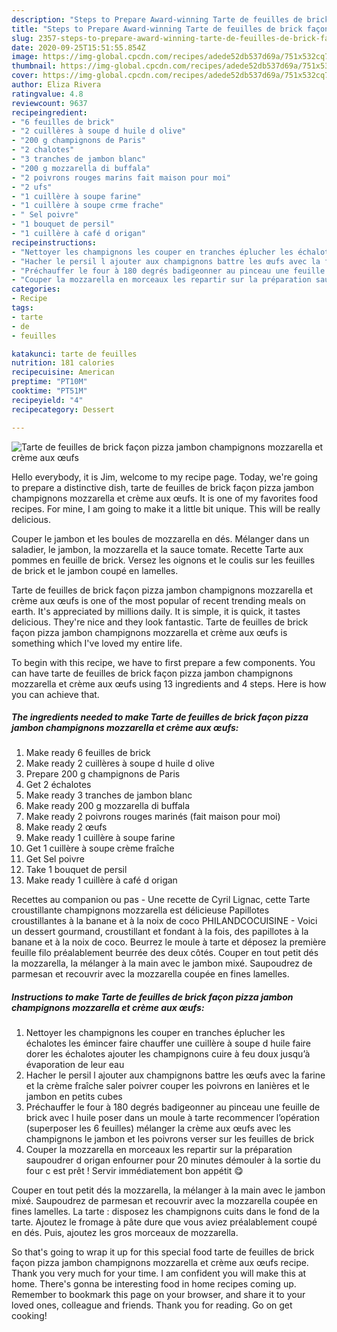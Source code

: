 ```yaml
---
description: "Steps to Prepare Award-winning Tarte de feuilles de brick façon pizza jambon champignons mozzarella et crème aux œufs"
title: "Steps to Prepare Award-winning Tarte de feuilles de brick façon pizza jambon champignons mozzarella et crème aux œufs"
slug: 2357-steps-to-prepare-award-winning-tarte-de-feuilles-de-brick-facon-pizza-jambon-champignons-mozzarella-et-creme-aux-oufs
date: 2020-09-25T15:51:55.854Z
image: https://img-global.cpcdn.com/recipes/adede52db537d69a/751x532cq70/tarte-de-feuilles-de-brick-facon-pizza-jambon-champignons-mozzarella-et-creme-aux-oeufs-photo-principale-de-la-recette.jpg
thumbnail: https://img-global.cpcdn.com/recipes/adede52db537d69a/751x532cq70/tarte-de-feuilles-de-brick-facon-pizza-jambon-champignons-mozzarella-et-creme-aux-oeufs-photo-principale-de-la-recette.jpg
cover: https://img-global.cpcdn.com/recipes/adede52db537d69a/751x532cq70/tarte-de-feuilles-de-brick-facon-pizza-jambon-champignons-mozzarella-et-creme-aux-oeufs-photo-principale-de-la-recette.jpg
author: Eliza Rivera
ratingvalue: 4.8
reviewcount: 9637
recipeingredient:
- "6 feuilles de brick"
- "2 cuillères à soupe d huile d olive"
- "200 g champignons de Paris"
- "2 chalotes"
- "3 tranches de jambon blanc"
- "200 g mozzarella di buffala"
- "2 poivrons rouges marins fait maison pour moi"
- "2 ufs"
- "1 cuillère à soupe farine"
- "1 cuillère à soupe crme frache"
- " Sel poivre"
- "1 bouquet de persil"
- "1 cuillère à café d origan"
recipeinstructions:
- "Nettoyer les champignons les couper en tranches éplucher les échalotes les émincer faire chauffer une cuillère à soupe d huile faire dorer les échalotes ajouter les champignons cuire à feu doux jusqu’à évaporation de leur eau"
- "Hacher le persil l ajouter aux champignons battre les œufs avec la farine et la crème fraîche saler poivrer couper les poivrons en lanières et le jambon en petits cubes"
- "Préchauffer le four à 180 degrés badigeonner au pinceau une feuille de brick avec l huile poser dans un moule à tarte recommencer l’opération (superposer les 6 feuilles) mélanger la crème aux œufs avec les champignons le jambon et les poivrons verser sur les feuilles de brick"
- "Couper la mozzarella en morceaux les repartir sur la préparation saupoudrer d origan enfourner pour 20 minutes démouler à la sortie du four c est prêt ! Servir immédiatement bon appétit 😋"
categories:
- Recipe
tags:
- tarte
- de
- feuilles

katakunci: tarte de feuilles 
nutrition: 181 calories
recipecuisine: American
preptime: "PT10M"
cooktime: "PT51M"
recipeyield: "4"
recipecategory: Dessert

---
```



![Tarte de feuilles de brick façon pizza jambon champignons mozzarella et crème aux œufs](https://img-global.cpcdn.com/recipes/adede52db537d69a/751x532cq70/tarte-de-feuilles-de-brick-facon-pizza-jambon-champignons-mozzarella-et-creme-aux-oeufs-photo-principale-de-la-recette.jpg)

Hello everybody, it is Jim, welcome to my recipe page. Today, we're going to prepare a distinctive dish, tarte de feuilles de brick façon pizza jambon champignons mozzarella et crème aux œufs. It is one of my favorites food recipes. For mine, I am going to make it a little bit unique. This will be really delicious.

Couper le jambon et les boules de mozzarella en dés. Mélanger dans un saladier, le jambon, la mozzarella et la sauce tomate. Recette Tarte aux pommes en feuille de brick. Versez les oignons et le coulis sur les feuilles de brick et le jambon coupé en lamelles.

Tarte de feuilles de brick façon pizza jambon champignons mozzarella et crème aux œufs is one of the most popular of recent trending meals on earth. It's appreciated by millions daily. It is simple, it is quick, it tastes delicious. They're nice and they look fantastic. Tarte de feuilles de brick façon pizza jambon champignons mozzarella et crème aux œufs is something which I've loved my entire life.


To begin with this recipe, we have to first prepare a few components. You can have tarte de feuilles de brick façon pizza jambon champignons mozzarella et crème aux œufs using 13 ingredients and 4 steps. Here is how you can achieve that.

<!--inarticleads1-->

##### The ingredients needed to make Tarte de feuilles de brick façon pizza jambon champignons mozzarella et crème aux œufs:

1. Make ready 6 feuilles de brick
1. Make ready 2 cuillères à soupe d huile d olive
1. Prepare 200 g champignons de Paris
1. Get 2 échalotes
1. Make ready 3 tranches de jambon blanc
1. Make ready 200 g mozzarella di buffala
1. Make ready 2 poivrons rouges marinés (fait maison pour moi)
1. Make ready 2 œufs
1. Make ready 1 cuillère à soupe farine
1. Get 1 cuillère à soupe crème fraîche
1. Get  Sel poivre
1. Take 1 bouquet de persil
1. Make ready 1 cuillère à café d origan


Recettes au companion ou pas - Une recette de Cyril Lignac, cette Tarte croustillante champignons mozzarella est délicieuse Papillotes croustillantes à la banane et à la noix de coco PHILANDCOCUISINE - Voici un dessert gourmand, croustillant et fondant à la fois, des papillotes à la banane et à la noix de coco. Beurrez le moule à tarte et déposez la première feuille filo préalablement beurrée des deux côtés. Couper en tout petit dés la mozzarella, la mélanger à la main avec le jambon mixé. Saupoudrez de parmesan et recouvrir avec la mozzarella coupée en fines lamelles. 

<!--inarticleads2-->

##### Instructions to make Tarte de feuilles de brick façon pizza jambon champignons mozzarella et crème aux œufs:

1. Nettoyer les champignons les couper en tranches éplucher les échalotes les émincer faire chauffer une cuillère à soupe d huile faire dorer les échalotes ajouter les champignons cuire à feu doux jusqu’à évaporation de leur eau
1. Hacher le persil l ajouter aux champignons battre les œufs avec la farine et la crème fraîche saler poivrer couper les poivrons en lanières et le jambon en petits cubes
1. Préchauffer le four à 180 degrés badigeonner au pinceau une feuille de brick avec l huile poser dans un moule à tarte recommencer l’opération (superposer les 6 feuilles) mélanger la crème aux œufs avec les champignons le jambon et les poivrons verser sur les feuilles de brick
1. Couper la mozzarella en morceaux les repartir sur la préparation saupoudrer d origan enfourner pour 20 minutes démouler à la sortie du four c est prêt ! Servir immédiatement bon appétit 😋


Couper en tout petit dés la mozzarella, la mélanger à la main avec le jambon mixé. Saupoudrez de parmesan et recouvrir avec la mozzarella coupée en fines lamelles. La tarte : disposez les champignons cuits dans le fond de la tarte. Ajoutez le fromage à pâte dure que vous aviez préalablement coupé en dés. Puis, ajoutez les gros morceaux de mozzarella. 

So that's going to wrap it up for this special food tarte de feuilles de brick façon pizza jambon champignons mozzarella et crème aux œufs recipe. Thank you very much for your time. I am confident you will make this at home. There's gonna be interesting food in home recipes coming up. Remember to bookmark this page on your browser, and share it to your loved ones, colleague and friends. Thank you for reading. Go on get cooking!
